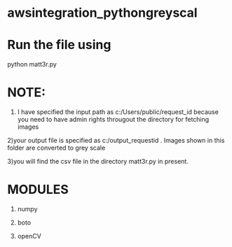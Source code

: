 # awsintegration_pythongreyscal

# Run the file using 
 python matt3r.py
 
# NOTE:
  1) I have specified the input path as c:/Users/public/request_id because you need to have admin rights througout the directory for fetching images
  
  
  2)your output file is specified as c:/output_requestid . Images shown in this folder are converted to grey scale
  
  3)you will find the csv file in the directory matt3r.py in present.
  
# MODULES

  1) numpy
  
  2) boto
  
  3) openCV
  
 
